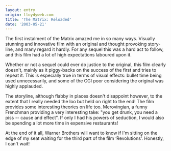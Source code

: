 ```yaml
---
layout: entry
origin: lloydyweb.com
title: 'The Matrix: Reloaded'
date: '2003-05-21'
---
```

The first instalment of the Matrix amazed me in so many ways. Visually stunning and innovative film with an original and thought provoking story-line, and many regard it hardly. For any sequel this was a hard act to follow, and this film had a lot of high expectations laboured upon it.

Whether or not a sequel could ever do justice to the original, this film clearly doesn't, mainly as it piggy-backs on the success of the first and tries to repeat it. This is especially true in terms of visual effects: bullet time being used unnecessarily, and some of the CGI poor considering the original was highly applauded.

The storyline, although flabby in places doesn't disappoint however, to the extent that I really needed the loo but held on right to the end! The film provides some interesting theories on life too. Merovingian, a funny Frenchman providing a very interesting take: "you get drunk, you need a piss -- cause and effect". If only I had his powers of seduction, I would also be spending a lot more time in expensive restaurants!

At the end of it all, Warner Brothers will want to know if I'm sitting on the edge of my seat waiting for the third part of the film ‘Revolutions’. Honestly, I can't wait!